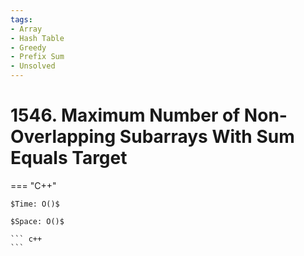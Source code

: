 ```yaml
---
tags:
- Array
- Hash Table
- Greedy
- Prefix Sum
- Unsolved
---
```



# 1546. Maximum Number of Non-Overlapping Subarrays With Sum Equals Target

=== "C++"

    $Time: O()$

    $Space: O()$

    ``` c++
    ```